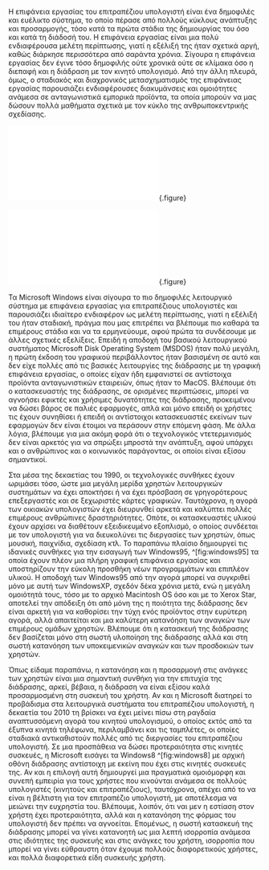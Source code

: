 

Η επιφάνεια εργασίας του επιτραπέζιου υπολογιστή είναι ένα δημοφιλές και ευέλικτο σύστημα, το οποίο πέρασε από πολλούς κύκλους ανάπτυξης και προσαρμογής, τόσο κατά τα πρώτα στάδια της δημιουργίας του όσο και κατά τη διάδοσή του. Η επιφάνεια εργασίας είναι μια πολύ ενδιαφέρουσα μελέτη περίπτωσης, γιατί η εξέλιξή της ήταν σχετικά αργή, καθώς διάρκησε περισσότερα από σαράντα χρόνια. Σίγουρα η επιφάνεια εργασίας δεν έγινε τόσο δημοφιλής ούτε χρονικά ούτε σε κλίμακα όσο η διεπαφή και η διάδραση με τον κινητό υπολογισμό. Από την άλλη πλευρά, όμως, ο σταδιακός και διαχρονικός μετασχηματισμός της επιφάνειας εργασίας παρουσιάζει ενδιαφέρουσες διακυμάνσεις και ομοιότητες ανάμεσα σε ανταγωνιστικά εμπορικά προϊόντα, τα οποία μπορούν να μας δώσουν πολλά μαθήματα σχετικά με τον κύκλο της ανθρωποκεντρικής σχεδίασης.

![](windows95.md){.figure}

![](windows8.md){.figure}


Τα Microsoft Windows είναι σίγουρα το πιο δημοφιλές λειτουργικό σύστημα με επιφάνεια εργασίας για επιτραπέζιους υπολογιστές και παρουσιάζει ιδιαίτερο ενδιαφέρον ως μελέτη περίπτωσης, γιατί η εξέλιξή του ήταν σταδιακή, πράγμα που μας επιτρέπει να βλέπουμε πιο καθαρά τα επιμέρους στάδια και να τα ερμηνεύουμε, αφού πρώτα τα συνδέσουμε με άλλες σχετικές εξελίξεις. Επειδή η αποδοχή του βασικού λειτουργικού συστήματος Microsoft Disk Operating System (MSDOS) ήταν πολύ μεγάλη, η πρώτη έκδοση του γραφικού περιβάλλοντος ήταν βασισμένη σε αυτό και δεν είχε πολλές από τις βασικές λειτουργίες της διάδρασης με τη γραφική επιφάνεια εργασίας, ο οποίες είχαν ήδη εμφανιστεί σε αντίστοιχα προϊόντα ανταγωνιστικών εταιρειών, όπως ήταν το MacOS. Βλέπουμε ότι ο κατασκευαστής της διάδρασης, σε ορισμένες περιπτώσεις, μπορεί να αγνοήσει εφικτές και χρήσιμες δυνατότητες της διάδρασης, προκειμένου να δώσει βάρος σε παλιές εφαρμογές, απλά και μόνο επειδή οι χρήστες τις έχουν συνηθίσει ή επειδή οι αντίστοιχοι κατασκευαστές εκείνων των εφαρμογών δεν είναι έτοιμοι να περάσουν στην επόμενη φάση. Με άλλα λόγια, βλέπουμε για μια ακόμη φορά ότι ο τεχνολογικός ντετερμινισμός δεν είναι αρκετός για να σπρώξει μπροστά την ανάπτυξη, αφού υπάρχει και ο ανθρώπινος και ο κοινωνικός παράγοντας, οι οποίοι είναι εξίσου σημαντικοί.


Στα μέσα της δεκαετίας του 1990, οι τεχνολογικές συνθήκες έχουν ωριμάσει τόσο, ώστε μια μεγάλη μερίδα χρηστών λειτουργικών συστημάτων να έχει αποκτήσει ή να έχει πρόσβαση σε γρηγορότερους επεξεργαστές και σε ξεχωριστές κάρτες γραφικών. Ταυτόχρονα, η αγορά των οικιακών υπολογιστών έχει διευρυνθεί αρκετά και καλύπτει πολλές επιμέρους ανθρώπινες δραστηριότητες. Οπότε, οι κατασκευαστές υλικού έχουν αρχίσει να διαθέτουν εξειδικευμένο εξοπλισμό, ο οποίος συνδέεται με τον υπολογιστή για να διευκολύνει τις διεργασίες των χρηστών, όπως μουσική, παιχνίδια, σχεδίαση κτλ. Το παραπάνω πλαίσιο δημιουργεί τις ιδανικές συνθήκες για την εισαγωγή των Windows95,
^[fig:windows95]
τα οποία έχουν πλέον μια πλήρη γραφική επιφάνεια εργασίας και υποστηρίζουν την εύκολη προσθήκη νέων προγραμμάτων και επιπλέον υλικού. Η αποδοχή των Windows95 από την αγορά μπορεί να συγκριθεί μόνο με αυτή των WindowsXP, σχεδόν δέκα χρόνια μετά, ενώ η μεγάλη ομοιότητά τους, τόσο με το αρχικό Macintosh OS όσο και με το Xerox Star, αποτελεί την απόδειξη ότι από μόνη της η ποιότητα της διάδρασης δεν είναι αρκετή για να καθορίσει την τύχη ενός προϊόντος στην ευρύτερη αγορά, αλλά απαιτείται και μια καλύτερη κατανόηση των αναγκών των επιμέρους ομάδων χρηστών. Βλέπουμε ότι η κατασκευή της διάδρασης δεν βασίζεται μόνο στη σωστή υλοποίηση της διάδρασης αλλά και στη σωστή κατανόηση των υποκειμενικών αναγκών και των προσδοκιών των χρηστών.


Όπως είδαμε παραπάνω, η κατανόηση και η προσαρμογή στις ανάγκες των χρηστών είναι μια σημαντική συνθήκη για την επιτυχία της διάδρασης, αρκεί, βέβαια, η διάδραση να είναι εξίσου καλά προσαρμοσμένη στη συσκευή του χρήστη. Αν και η Microsoft διατηρεί το προβάδισμα στα λειτουργικά συστήματα του επιτραπέζιου υπολογιστή, η δεκαετία του 2010 τη βρίσκει να έχει μείνει πίσω στη ραγδαία αναπτυσσόμενη αγορά του κινητού υπολογισμού, ο οποίος εκτός από τα έξυπνα κινητά τηλέφωνα, περιλαμβάνει και τις ταμπλέτες, οι οποίες σταδιακά αντικαθιστούν πολλές από τις διεργασίες του επιτραπέζιου υπολογιστή. Σε μια προσπάθεια να δώσει προτεραιότητα στις κινητές συσκευές, η Microsoft εισάγει τα Windows8
^[fig:windows8] 
με αρχική οθόνη διάδρασης αντίστοιχη με εκείνη που έχει στις κινητές συσκευές της. Αν και η επιλογή αυτή δημιουργεί μια πραγματικά ομοιόμορφη και συνεπή εμπειρία για τους χρήστες που κινούνται ανάμεσα σε πολλούς υπολογιστές (κινητούς και επιτραπέζιους), ταυτόχρονα, απέχει από το να είναι η βέλτιστη για τον επιτραπέζιο υπολογιστή, με αποτέλεσμα να μειώνει την ευχρηστία του. Βλέπουμε, λοιπόν, ότι ναι μεν η εστίαση στον χρήστη έχει προτεραιότητα, αλλά και η κατανόηση της φόρμας του υπολογιστή δεν πρέπει να αγνοείται. Επομένως, η σωστή κατασκευή της διάδρασης μπορεί να γίνει κατανοητή ως μια λεπτή ισορροπία ανάμεσα στις ιδιότητες της συσκευής και στις ανάγκες του χρήστη, ισορροπία που μπορεί να γίνει εύθραυστη όταν έχουμε πολλούς διαφορετικούς χρήστες, και πολλά διαφορετικά είδη συσκευής χρήστη.


